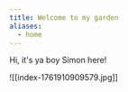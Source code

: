 ```yaml
---
title: Welcome to my garden
aliases:
  - home
---
```


Hi, it's ya boy Simon here!

![[index-1761910909579.jpg]]